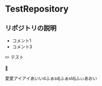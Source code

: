 # TestRepository

## リポジトリの説明

- コメント1
- コメント3

:pencil2:
テスト

:iphone:



愛愛アイアイあいいdふぁsdjふぁsldjふぃあおい

